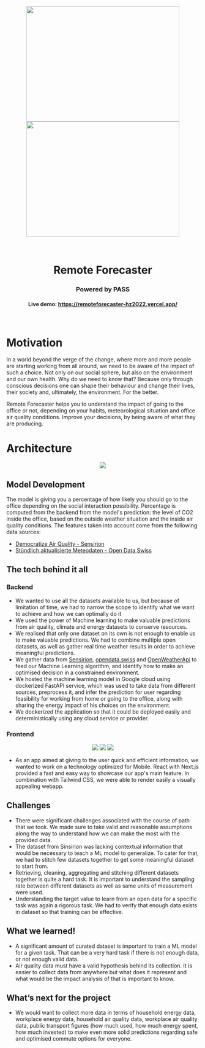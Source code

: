 <p align="center">
  <img src="./graphics/small-logo.svg" width="400" height="300" class="center">
  <img src="./graphics/hackzurich_logo.png" width="400" height="300" class="center">
</p>

<br>

<h1 align="center"> Remote Forecaster</h1>

<h3 align="center"> Powered by PASS </h3>

<h4 align="center">Live demo: <a href="https://remoteforecaster-hz2022.vercel.app/">https://remoteforecaster-hz2022.vercel.app/</a></h4>

<br>

# Motivation
In a world beyond the verge of the change, where more and more people are starting working from all around, we need
to be aware of the impact of such a choice. Not only on our social sphere, but also on 
the environment and our own health. Why do we need to know that? Because only through conscious decisions
one can shape their behaviour and change their lives, their society and, ultimately, the environment. For the better.

Remote Forecaster helps you to understand the impact of going to the office or not, depending on your habits, 
meteorological situation and office air quality conditions. Improve your decisions, by being aware of what they are producing.

# Architecture

<p align="center">
  <img src="./graphics/hackzurich_architecture.png" class="center">
</p>

## Model Development
The model is giving you a percentage of how likely you should go to the office depending on the social interaction possibility.
Percentage is computed from the backend from the model's prediction: the level of CO2 inside the office, 
based on the outside weather situation and the inside air quality conditions.
The features taken into account come from the following data sources:
- [Democratize Air Quality - Sensirion](https://sensirion.com/career/career-news/hack-zurich/)
- [Stündlich aktualisierte Meteodaten - Open Data Swiss](https://opendata.swiss/en/dataset/stundlich-aktualisierte-meteodaten-seit-1992)


## The tech behind it all
### Backend
- We wanted to use all the datasets available to us, but because of limitation of time, we had to narrow the scope to identify what we want to achieve and how we can optimally do it
- We used the power of Machine learning to make valuable predictions from air quality, climate and energy datasets to conserve resources.
- We realised that only one dataset on its own is not enough to enable us to make valuable predictions. We had to combine multiple open datasets, as well as gather real time weather results in order to achieve meaningful predictions.
- We gather data from [Sensirion](https://sensirion.com/career/career-news/hack-zurich/), [opendata.swiss](https://opendata.swiss/) and [OpenWeatherApi](https://openweathermap.org/current) to feed our Machine Learning algorithm, and identify how to make an optimised decision in a constrained environment.
- We hosted the machine learning model in Google cloud using dockerized FastAPI service, which was used to take data from different sources, preprocess it, and infer the prediction for user regarding feasibility for working from home or going to the office, along with sharing the energy impact of his choices on the environment.
- We dockerized the application so that it could be deployed easily and deterministically using any cloud service or provider.


### Frontend

<p align="center">
  <img src="./graphics/screenshot (1).jpg" class="center">
  <img src="./graphics/screenshot (2).jpg" class="center">
  <img src="./graphics/screenshot (3).jpg" class="center">

</p>

- As an app aimed at giving to the user quick and efficient information, we wanted to work on a technology optimized for Mobile. React with Next.js provided a fast and easy way to showcase our app's main feature. In combination with Tailwind CSS, we were able to render easily a visually appealing webapp.

## Challenges
- There were significant challenges associated with the course of path that we took. We made sure to take valid and reasonable assumptions along the way to understand how we can make the most with the provided data.
- The dataset from Sinsirion was lacking contextual information that would be necessary to teach a ML model to generalize. To cater for that, we had to stitch few datasets together to get some meaningful dataset to start from.
- Retrieving, cleaning, aggregating and stitching different datasets together is quite a hard task. It is important to understand the sampling rate between different datasets as well as same units of measurement were used.
- Understanding the target value to learn from an open data for a specific task was again a rigorous task. We had to verify that enough data exists in dataset so that training can be effective.

## What we learned!
- A significant amount of curated dataset is important to train a ML model for a given task. That can be a very hard task if there is not enough data, or not enough valid data.
- Air quality data must have a valid hypothesis behind its collection. It is easier to collect data from anywhere but what does it represent and what would be the impact analysis of that is important to know.

## What’s next for the project
- We would want to collect more data in terms of household energy data, workplace energy data, household air quality data, workplace air quality data, public transport figures (how much used, how much energy spent, how much invested) to make even more solid predictions regarding safe and optimised commute options for everyone. 
